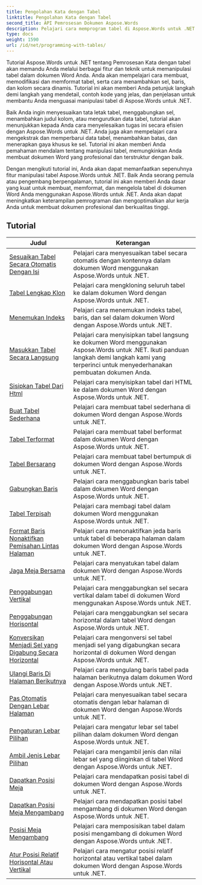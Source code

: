 ```yaml
---
title: Pengolahan Kata dengan Tabel
linktitle: Pengolahan Kata dengan Tabel
second_title: API Pemrosesan Dokumen Aspose.Words
description: Pelajari cara memprogram tabel di Aspose.Words untuk .NET. Pelajari cara membuat, memanipulasi, dan memformat tabel di dokumen Word Anda dengan tutorial langkah demi langkah dan contoh kode C#.
type: docs
weight: 1590
url: /id/net/programming-with-tables/
---
```

Tutorial Aspose.Words untuk .NET tentang Pemrosesan Kata dengan tabel akan memandu Anda melalui berbagai fitur dan teknik untuk memanipulasi tabel dalam dokumen Word Anda. Anda akan mempelajari cara membuat, memodifikasi dan memformat tabel, serta cara menambahkan sel, baris, dan kolom secara dinamis. Tutorial ini akan memberi Anda petunjuk langkah demi langkah yang mendetail, contoh kode yang jelas, dan penjelasan untuk membantu Anda menguasai manipulasi tabel di Aspose.Words untuk .NET.

Baik Anda ingin menyesuaikan tata letak tabel, menggabungkan sel, menambahkan judul kolom, atau mengurutkan data tabel, tutorial akan menunjukkan kepada Anda cara menyelesaikan tugas ini secara efisien dengan Aspose.Words untuk .NET. Anda juga akan mempelajari cara mengekstrak dan memperbarui data tabel, menambahkan batas, dan menerapkan gaya khusus ke sel. Tutorial ini akan memberi Anda pemahaman mendalam tentang manipulasi tabel, memungkinkan Anda membuat dokumen Word yang profesional dan terstruktur dengan baik.

Dengan mengikuti tutorial ini, Anda akan dapat memanfaatkan sepenuhnya fitur manipulasi tabel Aspose.Words untuk .NET. Baik Anda seorang pemula atau pengembang berpengalaman, tutorial ini akan memberi Anda dasar yang kuat untuk membuat, memformat, dan mengelola tabel di dokumen Word Anda menggunakan Aspose.Words untuk .NET. Anda akan dapat meningkatkan keterampilan pemrograman dan mengoptimalkan alur kerja Anda untuk membuat dokumen profesional dan berkualitas tinggi.

 ## Tutorial
| Judul | Keterangan |
| --- | --- |
| [Sesuaikan Tabel Secara Otomatis Dengan Isi](./auto-fit-table-to-contents/) | Pelajari cara menyesuaikan tabel secara otomatis dengan kontennya dalam dokumen Word menggunakan Aspose.Words untuk .NET. |
| [Tabel Lengkap Klon](./clone-complete-table/) | Pelajari cara mengkloning seluruh tabel ke dalam dokumen Word dengan Aspose.Words untuk .NET. |
| [Menemukan Indeks](./finding-index/) | Pelajari cara menemukan indeks tabel, baris, dan sel dalam dokumen Word dengan Aspose.Words untuk .NET. |
| [Masukkan Tabel Secara Langsung](./insert-table-directly/) | Pelajari cara menyisipkan tabel langsung ke dokumen Word menggunakan Aspose.Words untuk .NET. Ikuti panduan langkah demi langkah kami yang terperinci untuk menyederhanakan pembuatan dokumen Anda. |
| [Sisipkan Tabel Dari Html](./insert-table-from-html/) | Pelajari cara menyisipkan tabel dari HTML ke dalam dokumen Word dengan Aspose.Words untuk .NET. |
| [Buat Tabel Sederhana](./create-simple-table/) | Pelajari cara membuat tabel sederhana di dokumen Word dengan Aspose.Words untuk .NET. |
| [Tabel Terformat](./formatted-table/) | Pelajari cara membuat tabel berformat dalam dokumen Word dengan Aspose.Words untuk .NET. |
| [Tabel Bersarang](./nested-table/) | Pelajari cara membuat tabel bertumpuk di dokumen Word dengan Aspose.Words untuk .NET. |
| [Gabungkan Baris](./combine-rows/) | Pelajari cara menggabungkan baris tabel dalam dokumen Word dengan Aspose.Words untuk .NET. |
| [Tabel Terpisah](./split-table/) | Pelajari cara membagi tabel dalam dokumen Word menggunakan Aspose.Words untuk .NET. |
| [Format Baris Nonaktifkan Pemisahan Lintas Halaman](./row-format-disable-break-across-pages/) | Pelajari cara menonaktifkan jeda baris untuk tabel di beberapa halaman dalam dokumen Word dengan Aspose.Words untuk .NET. |
| [Jaga Meja Bersama](./keep-table-together/) | Pelajari cara menyatukan tabel dalam dokumen Word dengan Aspose.Words untuk .NET. |
| [Penggabungan Vertikal](./vertical-merge/) | Pelajari cara menggabungkan sel secara vertikal dalam tabel di dokumen Word menggunakan Aspose.Words untuk .NET. |
| [Penggabungan Horisontal](./horizontal-merge/) | Pelajari cara menggabungkan sel secara horizontal dalam tabel Word dengan Aspose.Words untuk .NET. |
| [Konversikan Menjadi Sel yang Digabung Secara Horizontal](./convert-to-horizontally-merged-cells/) | Pelajari cara mengonversi sel tabel menjadi sel yang digabungkan secara horizontal di dokumen Word dengan Aspose.Words untuk .NET. |
| [Ulangi Baris Di Halaman Berikutnya](./repeat-rows-on-subsequent-pages/) | Pelajari cara mengulang baris tabel pada halaman berikutnya dalam dokumen Word dengan Aspose.Words untuk .NET. |
| [Pas Otomatis Dengan Lebar Halaman](./auto-fit-to-page-width/) | Pelajari cara menyesuaikan tabel secara otomatis dengan lebar halaman di dokumen Word dengan Aspose.Words untuk .NET. |
| [Pengaturan Lebar Pilihan](./preferred-width-settings/) | Pelajari cara mengatur lebar sel tabel pilihan dalam dokumen Word dengan Aspose.Words untuk .NET. |
| [Ambil Jenis Lebar Pilihan](./retrieve-preferred-width-type/) | Pelajari cara mengambil jenis dan nilai lebar sel yang diinginkan di tabel Word dengan Aspose.Words untuk .NET. |
| [Dapatkan Posisi Meja](./get-table-position/) | Pelajari cara mendapatkan posisi tabel di dokumen Word dengan Aspose.Words untuk .NET. |
| [Dapatkan Posisi Meja Mengambang](./get-floating-table-position/) | Pelajari cara mendapatkan posisi tabel mengambang di dokumen Word dengan Aspose.Words untuk .NET. |
| [Posisi Meja Mengambang](./floating-table-position/) | Pelajari cara memposisikan tabel dalam posisi mengambang di dokumen Word dengan Aspose.Words untuk .NET. |
| [Atur Posisi Relatif Horisontal Atau Vertikal](./set-relative-horizontal-or-vertical-position/) | Pelajari cara mengatur posisi relatif horizontal atau vertikal tabel dalam dokumen Word dengan Aspose.Words untuk .NET. |